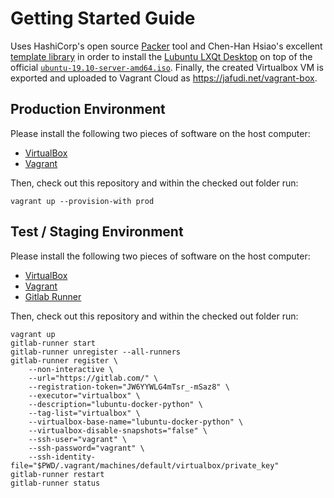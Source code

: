 # Getting Started Guide

Uses HashiCorp's open source [Packer](https://github.com/hashicorp/packer) tool and Chen-Han Hsiao's excellent [template library](https://github.com/chenhan1218/packer-desktop/tree/desktop/packer_templates/ubuntu) in order to install the [Lubuntu LXQt Desktop](https://lubuntu.me) on top of the official [`ubuntu-19.10-server-amd64.iso`](http://cdimage.ubuntu.com/releases/19.10/release/). Finally, the created Virtualbox VM is exported and uploaded to Vagrant Cloud as https://jafudi.net/vagrant-box.

## Production Environment
Please install the following two pieces of software on the host computer:

- [VirtualBox](https://www.virtualbox.org/wiki/Downloads)
- [Vagrant](https://www.vagrantup.com/downloads.html)

Then, check out this repository and within the checked out folder run:

`vagrant up --provision-with prod`

## Test / Staging Environment

Please install the following two pieces of software on the host computer:

- [VirtualBox](https://www.virtualbox.org/wiki/Downloads)
- [Vagrant](https://www.vagrantup.com/downloads.html)
- [Gitlab Runner](https://docs.gitlab.com/runner/install)

Then, check out this repository and within the checked out folder run:

```
vagrant up
gitlab-runner start
gitlab-runner unregister --all-runners
gitlab-runner register \
    --non-interactive \
    --url="https://gitlab.com/" \
    --registration-token="JW6YYWLG4mTsr_-mSaz8" \
    --executor="virtualbox" \
    --description="lubuntu-docker-python" \
    --tag-list="virtualbox" \
    --virtualbox-base-name="lubuntu-docker-python" \
    --virtualbox-disable-snapshots="false" \
    --ssh-user="vagrant" \
    --ssh-password="vagrant" \
    --ssh-identity-file="$PWD/.vagrant/machines/default/virtualbox/private_key"
gitlab-runner restart
gitlab-runner status
```
